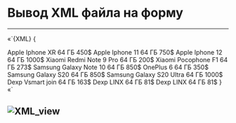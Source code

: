 # Вывод XML файла на форму

---

«`{XML} {
<?xml version="1.0"?>
<katalog>
	<phone id="1">
		<company>Apple</company>
		<model>Iphone XR</model>
		<mem_size>64 ГБ</mem_size>
		<price>450$</price>
	</phone>
	<phone id="1">
		<company>Apple</company>
		<model>Iphone 11</model>
		<mem_size>64 ГБ</mem_size>
		<price>750$</price>
	</phone>
	<phone id="1">
		<company>Apple</company>
		<model>Iphone 12</model>
		<mem_size>64 ГБ</mem_size>
		<price>1000$</price>
	</phone>
	<phone id="1">
		<company>Xiaomi</company>
		<model>Redmi Note 9 Pro</model>
		<mem_size>64 ГБ</mem_size>
		<price>200$</price>
	</phone>
	<phone id="1">
		<company>Xiaomi</company>
		<model>Pocophone F1</model>
		<mem_size>64 ГБ</mem_size>
		<price>273$</price>
	</phone><phone id="1">
		<company>Samsung</company>
		<model>Galaxy Note 10</model>
		<mem_size>64 ГБ</mem_size>
		<price>850$</price>
	</phone>
	<phone id="1">
		<company>OnePlus</company>
		<model>6</model>
		<mem_size>64 ГБ</mem_size>
		<price>350$</price>
	</phone>
	<phone id="1">
		<company>Samsung</company>
		<model>Galaxy S20</model>
		<mem_size>64 ГБ</mem_size>
		<price>850$</price>
	</phone>
	<phone id="1">
		<company>Samsung</company>
		<model>Galaxy S20 Ultra</model>
		<mem_size>64 ГБ</mem_size>
		<price>1000$</price>
	</phone>
	<phone id="1">
		<company>Dexp</company>
		<model>Vsmart join</model>
		<mem_size>64 ГБ</mem_size>
		<price>163$</price>
	</phone>
	<phone id="1">
		<company>Dexp</company>
		<model>LINX</model>
		<mem_size>64 ГБ</mem_size>
		<price>81$</price>
	</phone>
	<phone id="1">
		<company>Dexp</company>
		<model>LINX</model>
		<mem_size>64 ГБ</mem_size>
		<price>81$</price>
	</phone>
</katalog>} «`

![XML_view](https://user-images.githubusercontent.com/78801557/111325171-7d3abc00-867c-11eb-8a08-289761060d5f.png)
---
